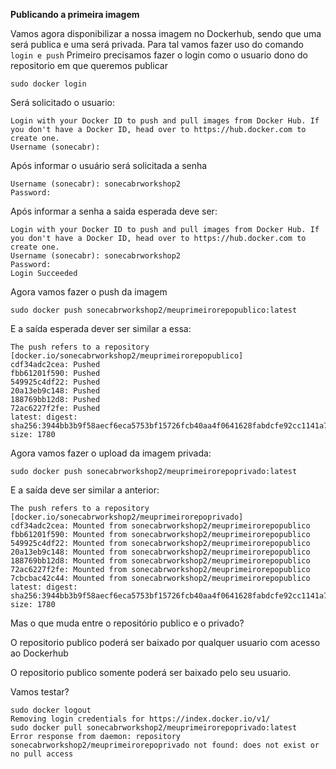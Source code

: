 __Publicando a primeira imagem__

Vamos agora disponibilizar a nossa imagem no Dockerhub, sendo que uma será publica e uma será privada. Para tal vamos fazer uso do comando `login e push`
Primeiro precisamos fazer o login como o usuario dono do repositorio em que queremos publicar
```
sudo docker login
```
Será solicitado o usuario:
```
Login with your Docker ID to push and pull images from Docker Hub. If you don't have a Docker ID, head over to https://hub.docker.com to create one.
Username (sonecabr): 
```
Após informar o usuário será solicitada a senha
```
Username (sonecabr): sonecabrworkshop2
Password: 
```
Após informar a senha a saida esperada deve ser:
```
Login with your Docker ID to push and pull images from Docker Hub. If you don't have a Docker ID, head over to https://hub.docker.com to create one.
Username (sonecabr): sonecabrworkshop2
Password: 
Login Succeeded
```
Agora vamos fazer o push da imagem

```
sudo docker push sonecabrworkshop2/meuprimeirorepopublico:latest
```
E a saída esperada dever ser similar a essa:
```
The push refers to a repository [docker.io/sonecabrworkshop2/meuprimeirorepopublico]
cdf34adc2cea: Pushed 
fbb61201f590: Pushed 
549925c4df22: Pushed 
20a13eb9c148: Pushed 
188769bb12d8: Pushed 
72ac6227f2fe: Pushed 
latest: digest: sha256:3944bb3b9f58aecf6eca5753bf15726fcb40aa4f0641628fabdcfe92cc1141a7 size: 1780
```

Agora vamos fazer o upload da imagem privada:
```
sudo docker push sonecabrworkshop2/meuprimeirorepoprivado:latest
```
E a saída deve ser similar a anterior:
```
The push refers to a repository [docker.io/sonecabrworkshop2/meuprimeirorepoprivado]
cdf34adc2cea: Mounted from sonecabrworkshop2/meuprimeirorepopublico 
fbb61201f590: Mounted from sonecabrworkshop2/meuprimeirorepopublico 
549925c4df22: Mounted from sonecabrworkshop2/meuprimeirorepopublico 
20a13eb9c148: Mounted from sonecabrworkshop2/meuprimeirorepopublico 
188769bb12d8: Mounted from sonecabrworkshop2/meuprimeirorepopublico 
72ac6227f2fe: Mounted from sonecabrworkshop2/meuprimeirorepopublico 
7cbcbac42c44: Mounted from sonecabrworkshop2/meuprimeirorepopublico 
latest: digest: sha256:3944bb3b9f58aecf6eca5753bf15726fcb40aa4f0641628fabdcfe92cc1141a7 size: 1780
```

Mas o que muda entre o repositório publico e o privado?

O repositorio publico poderá ser baixado por qualquer usuario com acesso ao Dockerhub

O repositorio publico somente poderá ser baixado pelo seu usuario.

Vamos testar?
```
sudo docker logout
Removing login credentials for https://index.docker.io/v1/
sudo docker pull sonecabrworkshop2/meuprimeirorepoprivado:latest
Error response from daemon: repository sonecabrworkshop2/meuprimeirorepoprivado not found: does not exist or no pull access
```
